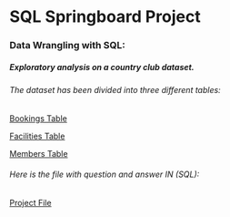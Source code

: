# SQL Springboard Project

### Data Wrangling with SQL:
##### Exploratory analysis on a country club dataset.

###### The dataset has been divided into three different tables: 

[Bookings Table](https://github.com/joaobecker/springboard_sql_project_1/blob/master/Bookings.sql)

[Facilities Table](https://github.com/joaobecker/springboard_sql_project_1/blob/master/Facilities.sql)

[Members Table](https://github.com/joaobecker/springboard_sql_project_1/blob/master/Members.sql)

###### Here is the file with question and answer IN (SQL): 

[Project File](https://github.com/joaobecker/springboard_sql_project_1/blob/master/sql_project_1.sql)
